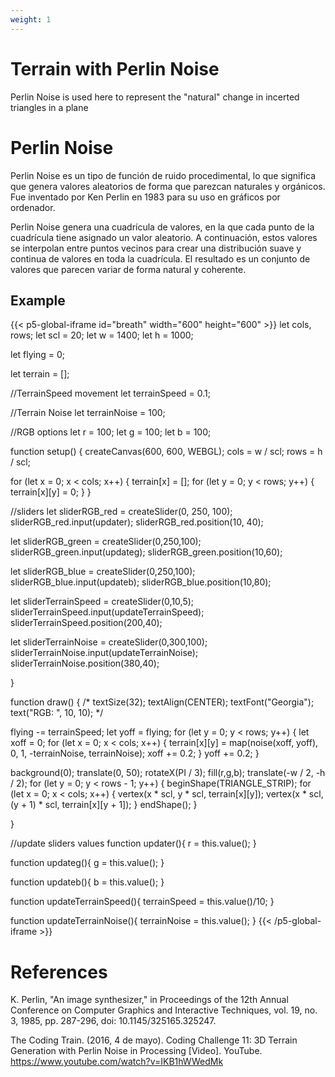 ```yaml
---
weight: 1
---
```


# Terrain with Perlin Noise

Perlin Noise is used here to represent the "natural" change in incerted triangles in a plane

# Perlin Noise

Perlin Noise es un tipo de función de ruido procedimental, lo que significa que genera valores aleatorios de forma que parezcan naturales y orgánicos. Fue inventado por Ken Perlin en 1983 para su uso en gráficos por ordenador.

Perlin Noise genera una cuadrícula de valores, en la que cada punto de la cuadrícula tiene asignado un valor aleatorio. A continuación, estos valores se interpolan entre puntos vecinos para crear una distribución suave y continua de valores en toda la cuadrícula. El resultado es un conjunto de valores que parecen variar de forma natural y coherente.

## Example

{{< p5-global-iframe id="breath" width="600" height="600" >}}
let cols, rows;
let scl = 20;
let w = 1400;
let h = 1000;

let flying = 0;

let terrain = [];

//TerrainSpeed movement
let terrainSpeed = 0.1;

//Terrain Noise
let terrainNoise = 100;

//RGB options
let r = 100;
let g = 100;
let b = 100;

function setup() {
  createCanvas(600, 600, WEBGL);
  cols = w / scl;
  rows = h / scl;

  for (let x = 0; x < cols; x++) {
    terrain[x] = [];
    for (let y = 0; y < rows; y++) {
      terrain[x][y] = 0; 
    }
  }

  //sliders
  let sliderRGB_red = createSlider(0, 250, 100);
  sliderRGB_red.input(updater);
  sliderRGB_red.position(10, 40);

  let sliderRGB_green = createSlider(0,250,100);
  sliderRGB_green.input(updateg);
  sliderRGB_green.position(10,60);

  let sliderRGB_blue = createSlider(0,250,100);
  sliderRGB_blue.input(updateb);
  sliderRGB_blue.position(10,80);

  let sliderTerrainSpeed = createSlider(0,10,5);
  sliderTerrainSpeed.input(updateTerrainSpeed);
  sliderTerrainSpeed.position(200,40);
  
  let sliderTerrainNoise = createSlider(0,300,100);
  sliderTerrainNoise.input(updateTerrainNoise);
  sliderTerrainNoise.position(380,40);
  

}

function draw() {
  /*
  textSize(32);
  textAlign(CENTER);
  textFont("Georgia");
  text("RGB: ", 10, 10);
  */
  
  flying -= terrainSpeed;
  let yoff = flying;
  for (let y = 0; y < rows; y++) {
    let xoff = 0;
    for (let x = 0; x < cols; x++) {
      terrain[x][y] = map(noise(xoff, yoff), 0, 1, -terrainNoise, terrainNoise);
      xoff += 0.2;
    }
    yoff += 0.2;
  }


  background(0);
  translate(0, 50);
  rotateX(PI / 3);
  fill(r,g,b);
  translate(-w / 2, -h / 2);
  for (let y = 0; y < rows - 1; y++) {
    beginShape(TRIANGLE_STRIP);
    for (let x = 0; x < cols; x++) {
      vertex(x * scl, y * scl, terrain[x][y]);
      vertex(x * scl, (y + 1) * scl, terrain[x][y + 1]);
    }
    endShape();
  }

}

//update sliders values
function updater(){
    r = this.value();
}

function updateg(){
    g = this.value();
}

function updateb(){
    b = this.value();
}

function updateTerrainSpeed(){
    terrainSpeed = this.value()/10;
}

function updateTerrainNoise(){
    terrainNoise = this.value();
}
{{< /p5-global-iframe >}}

# References

K. Perlin, "An image synthesizer," in Proceedings of the 12th Annual Conference on Computer Graphics and Interactive Techniques, vol. 19, no. 3, 1985, pp. 287-296, doi: 10.1145/325165.325247.

The Coding Train. (2016, 4 de mayo). Coding Challenge 11: 3D Terrain Generation with Perlin Noise in Processing [Video]. YouTube. https://www.youtube.com/watch?v=IKB1hWWedMk


